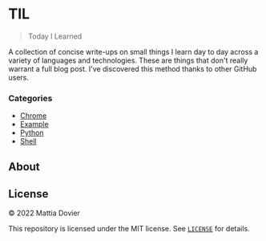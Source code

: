 # TIL
> Today I Learned

A collection of concise write-ups on small things I learn day to day across a variety of languages and technologies.
These are things that don't really warrant a full blog post. I've discovered this method thanks to other GitHub users.

### Categories

* [Chrome](#chrome)
* [Example](#example)
* [Python](#python)
* [Shell](#shell)

## About

## License

&copy; 2022 Mattia Dovier

This repository is licensed under the MIT license. See [`LICENSE`](LICENSE) for details.
